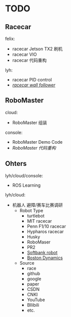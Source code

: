 # TODO

## Racecar

felix:
- racecar Jetson TX2 刷机
- racecar VIO
- racecar 代码重构

lyh:
- racecar PID control
- [*racecar wall follower*](https://mit-racecar.github.io/6.141-spring-2016-team-5-documentation/)

## RoboMaster

cloud:
- RoboMaster 组装

console:
- RoboMaster Demo Code
- *RoboMaster 代码重构*

## Ohters

lyh/cloud/console:
- ROS Learning

lyh/cloud:
- 机器人 避障/赛车比赛调研
    - Robot Type
        - turtlebot
        - MIT racecar
        - Penn F1/10 racecar
        - Hypharos racecar
        - Husky
        - RoboMaser
        - PR2
        - [Softbank robot](https://www.softbank.jp/en/robot/)
        - [Boston Dynamics](https://www.bostondynamics.com/)
    - Source
        - race
        - github
        - google
        - paper
        - CSDN
        - CNKI
        - YouTube
        - BIlibili
        - etc.


